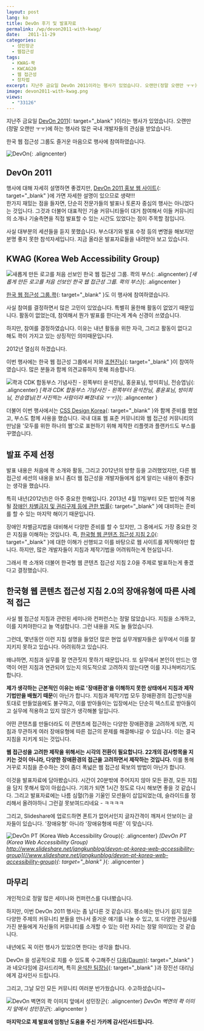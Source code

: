 ```yaml
---
layout: post
lang: ko
title: DevOn 후기 및 발표자료
permalink: /wp/devon2011-with-kwag/
date:   2011-11-29
categories:
  - 성민장군
  - 웹접근성
tags:
  - KWAG-콱
  - KWCAG20
  - 웹 접근성
  - 장차법
excerpt: 지난주 금요일 DevOn 2011이라는 행사가 있었습니다. 오랜만(정말 오랜만 ㅜㅜ)에 하는 행사라 많은 국내 개발자들의 관심을 받았습니다. 한국 웹 접근성 그룹도 즐거운 마음으로 행사에 참여하였습니다. 한국 웹 접근성 그룹.콱도 이 행사에 참여하였습니다. 사실 참여를 결정하면서 많은 고민이 있었습니다. 특별히 올한해 활동이 없었기 때문입니다. 활동이 없었는데, 참여해서 뭔가 발표를 한다는게 계속 신경이 쓰였습니다. 하지만, 참여를 결정하였습니다. 이유는 내년 활동을 위한 자극, 그리고 활동이 없다고 해도 콱이 가지고 있는 상징적인 의미때문입니다. 2012년 열심히 하겠습니다. 이번 행사에는 한국 웹 접근성 그룹에서 저와 [...]
image: devon2011-with-kwag.png
views:
  - "33126"
---
```


지난주 금요일 [DevOn 2011](http://devon.daum.net/2011/){: target="_blank" }이라는 행사가 있었습니다. 오랜만(정말 오랜만 ㅜㅜ)에 하는 행사라 많은 국내 개발자들의 관심을 받았습니다.

한국 웹 접근성 그룹도 즐거운 마음으로 행사에 참여하였습니다.

![DevOn](/assets/img/2011/jangkunblog_20111129_1.jpg){: .aligncenter}

## DevOn 2011

행사에 대해 자세히 설명하면 좋겠지만, [DevOn 2011 홍보 웹 사이트](http://devon.daum.net/2011/){: target="_blank" }에 가면 자세한 설명이 있으므로 생략!!!  
한가지 재밌는 점을 들자면, 단순히 전문가들의 발표나 토론자 중심의 행사는 아니었다는 것입니다. 그것과 더불어 대표적인 기술 커뮤니티들이 대거 참여해서 이들 커뮤니티의 소개나 기술측면을 직접 발표할 수 있는 시간도 있었다는 점이 주목할 점입니다.

사실 대부분의 세션들을 듣지 못했습니다. 부스대기와 발표 수정 등의 변명을 해보지만 분명 좋지 못한 참석자세입니다. 지금 올라온 발표자료들을 내려받아 보고 있습니다.

## KWAG (Korea Web Accessibility Group)

![새롭게 만든 로고를 처음 선보인 한국 웹 접근성 그룹. 콱의 부스](/assets/img/2011/jangkunblog_20111129_4.jpg){: .aligncenter}
*[새롭게 만든 로고를 처음 선보인 한국 웹 접근성 그룹. 콱의 부스]*{: .aligncenter }

[한국 웹 접근성 그룹.콱](http://kwag.net){: target="_blank" }도 이 행사에 참여하였습니다.

사실 참여를 결정하면서 많은 고민이 있었습니다. 특별히 올한해 활동이 없었기 때문입니다. 활동이 없었는데, 참여해서 뭔가 발표를 한다는게 계속 신경이 쓰였습니다.
  
하지만, 참여를 결정하였습니다. 이유는 내년 활동을 위한 자극, 그리고 활동이 없다고 해도 콱이 가지고 있는 상징적인 의미때문입니다.
  
2012년 열심히 하겠습니다.
  
이번 행사에는 한국 웹 접근성 그룹에서 저와 [조현진님](http://resistan.com/){: target="_blank" }이 참여하였습니다. 많은 분들과 함께 의견교류하지 못해 죄송합니다.

![콱과 CDK 합동부스 기념사진 - 왼쪽부터 윤석찬님, 홍윤표님, 방미희님, 전승엽님](/assets/img/2011/jangkunblog_20111129_2.jpg){: .aligncenter}
*[콱과 CDK 합동부스 기념사진 - 왼쪽부터 윤석찬님, 홍윤표님, 방미희님, 전승엽님(전 사진찍는 사람이라 빠졌네요 ㅜㅜ)]*{: .aligncenter }

더불어 이번 행사에서는 [CSS Design Korea](http://cssdesign.kr/){: target="_blank" }와 함께 준비를 했었고, 부스도 함께 사용을 했습니다. 국내 대표 웹 표준 커뮤니티와 웹 접근성 커뮤니티의 만남을 '모두를 위한 하나의 웹'으로 표현하기 위해 제작한 리플렛과 플랜카드도 부스를 꾸몄습니다.

## 발표 주제 선정

발표 내용은 처음에 콱 소개와 활동, 그리고 2012년의 방향 등을 고려했었지만, 다른 웹 접근성 세션의 내용을 보니 좀더 웹 접근성을 개발자들에게 쉽게 알리는 내용이 좋겠다는 생각을 했습니다.

특히 내년(2012년)은 아주 중요한 한해입니다. 2013년 4월 11일부터 모든 법인에 적용될 [장애인 차별금지 및 권리구제 등에 관한 법률](http://www.jangkunblog.com/wp/korea-disability-discrimination-act-review-1/){: target="_blank" }에 대비하는 준비를 할 수 있는 마지막 해이기 때문입니다.

장애인 차별금지법을 대비해서 다양한 준비를 할 수 있지만, 그 중에서도 가장 중요한 것은 지침을 이해하는 것입니다. 즉, [한국형 웹 콘텐츠 접근성 지침 2.0](http://wah.or.kr/Example2.0/index.asp){: target="_blank" }에 대한 이해가 선행되고 이를 바탕으로 웹 사이트를 제작해야만 합니다. 하지만, 많은 개발자들이 지침과 제작기법을 어려워하는게 현실입니다.

그래서 콱 소개와 더불어 한국형 웹 콘텐츠 접근성 지침 2.0을 주제로 발표하는게 좋겠다고 결정했습니다.

## 한국형 웹 콘텐츠 접근성 지침 2.0의 장애유형에 따른 사례적 접근

사실 웹 접근성 지침과 관련된 세미나와 컨퍼런스는 정말 많았습니다. 지침을 소개하고, 이를 지켜야한다고 늘 역설합니다. 그런 내용을 저도 늘 들었습니다.

그런데, 몇년동안 이런 지침 설명을 들었던 많은 현업 실무개발자들은 실무에서 이를 잘 지키지 못하고 있습니다. 어려워하고 있습니다.

왜냐하면, 지침과 실무를 잘 연관짓지 못하기 때문입니다. 또 실무에서 본인이 만드는 영역이 어떤 지침과 연관되어 있는지 의도적으로 고려하지 않는다면 이를 지나쳐버리기도 합니다.

**제가 생각하는 근본적인 이유는 바로 '장애환경'을 이해하지 못한 상태에서 지침과 제작기법만을 배웠기 때문**이 아닌가 합니다. 지침과 제작기법 모두 장애환경의 접근방식을 토대로 만들었음에도 불구하고, 이를 받아들이는 입장에서는 단순히 텍스트로 받아들이고 실무에 적용하고 있지 않은가 생각해볼 일입니다.

어떤 콘텐츠를 만들더라도 이 콘텐츠에 접근하는 다양한 장애환경을 고려하게 되면, 지침과 무관하게 여러 장애유형에 따른 접근의 문제를 해결해나갈 수 있습니다. 이는 결국 지침을 지키게 되는 것입니다.

**웹 접근성을 고려한 제작을 위해서는 시각의 전환이 필요합니다. 22개의 검사항목을 지키는 것이 아니라, 다양한 장애환경의 접근을 고려하면서 제작하는 것입니다.** 이를 통해 거꾸로 지침을 준수하는 것이 좀더 폭넓은 웹 접근성 확보의 방법이 아닌가 합니다.

이것을 발표자료에 담아봤습니다. 시간이 20분밖에 주어지지 않아 모든 환경, 모든 지침을 담지 못해서 많이 아쉽습니다. 기회가 되면 1시간 정도로 다시 해보면 좋을 것 같습니다. 그리고 발표자료에는 나름 심혈(?)을 기울인 모션들이 삽입되었는데, 슬라이드를 정리해서 올려야하니 그런걸 못보여드리네요 - ㅋㅋㅋㅋ

그리고, Slideshare에 업로드하면 폰트가 없어서인지 글자간격이 깨져서 안보이는 글자들이 있습니다. '장애유형' 아니라 '장애유형에 따른' 이 맞습니다.

![DevOn PT (Korea Web Accessibility Group)](/assets/img/2011/devon-pt-korea-web-accessibility-group-1-638.jpg){: .aligncenter}
*[DevOn PT (Korea Web Accessibility Group)  
http://www.slideshare.net/jangkunblog/devon-pt-korea-web-accessibility-group](//www.slideshare.net/jangkunblog/devon-pt-korea-web-accessibility-group){: target="_blank" }*{: .aligncenter }

## 마무리

개인적으로 정말 많은 세미나와 컨퍼런스를 다녀봤습니다.
  
하지만, 이번 DevOn 2011 행사는 좀 남다른 것 같습니다. 평소에는 만나기 쉽지 않은 다양한 주제의 커뮤니티 분들을 만나서 즐거운 얘기를 나눌 수 있고, 또 다양한 관심사를 가진 분들에게 자신들의 커뮤니티를 소개할 수 있는 이런 자리는 정말 의미있는 것 같습니다.
  
내년에도 꼭 이런 행사가 있었으면 한다는 생각을 합니다.

DevOn 을 성공적으로 치를 수 있도록 수고해주신 [다음(Daum)](http://www.daum.net){: target="_blank" }과 네오다임에 감사드리며, 특히 [윤석찬 팀장님](http://channy.creation.net/){: target="_blank" }과 장진선 대리님에게 감사인사 드립니다.

그리고, 그날 모인 모든 커뮤니티 여러분 반가웠습니다. 수고하셨습니다~

![DevOn 벽면의 콱 이미지 앞에서 성민장군](/assets/img/2011/jangkunblog_20111129_3.jpg){: .aligncenter}
*DevOn 벽면의 콱 이미지 앞에서 성민장군*{: .aligncenter }

**마지막으로 제 발표에 엄청난 도움을 주신 가카께 감사인사드립니다.**